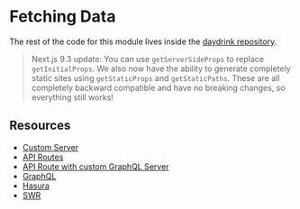 # Fetching Data

The rest of the code for this module lives inside the [daydrink repository](https://github.com/leerob/daydrink).

> Next.js 9.3 update: You can use `getServerSideProps` to replace `getInitialProps`. We also now have the ability to generate completely static sites using `getStaticProps` and `getStaticPaths`. These are all completely backward compatible and have no breaking changes, so everything still works!

## Resources

- [Custom Server](https://nextjs.org/docs/advanced-features/custom-server)
- [API Routes](https://nextjs.org/docs/api-routes/introduction)
- [API Route with custom GraphQL Server](https://github.com/vercel/next.js/blob/canary/examples/api-routes-graphql/pages/api/graphql.js)
- [GraphQL](https://graphql.org/)
- [Hasura](https://hasura.io/)
- [SWR](https://swr.now.sh/)
